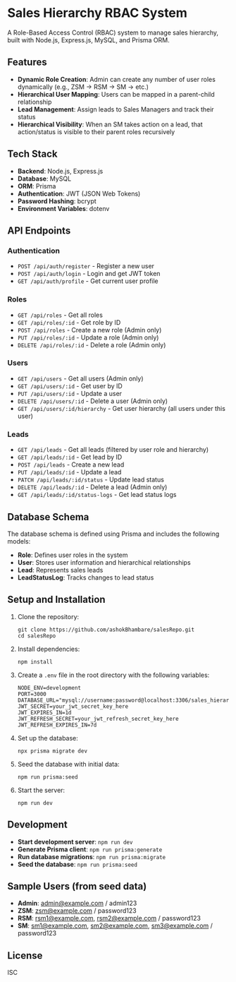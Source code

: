 # Sales Hierarchy RBAC System

A Role-Based Access Control (RBAC) system to manage sales hierarchy, built with Node.js, Express.js, MySQL, and Prisma ORM.

## Features

- **Dynamic Role Creation**: Admin can create any number of user roles dynamically (e.g., ZSM → RSM → SM → etc.)
- **Hierarchical User Mapping**: Users can be mapped in a parent-child relationship
- **Lead Management**: Assign leads to Sales Managers and track their status
- **Hierarchical Visibility**: When an SM takes action on a lead, that action/status is visible to their parent roles recursively

## Tech Stack

- **Backend**: Node.js, Express.js
- **Database**: MySQL
- **ORM**: Prisma
- **Authentication**: JWT (JSON Web Tokens)
- **Password Hashing**: bcrypt
- **Environment Variables**: dotenv

## API Endpoints

### Authentication

- `POST /api/auth/register` - Register a new user
- `POST /api/auth/login` - Login and get JWT token
- `GET /api/auth/profile` - Get current user profile

### Roles

- `GET /api/roles` - Get all roles
- `GET /api/roles/:id` - Get role by ID
- `POST /api/roles` - Create a new role (Admin only)
- `PUT /api/roles/:id` - Update a role (Admin only)
- `DELETE /api/roles/:id` - Delete a role (Admin only)

### Users

- `GET /api/users` - Get all users (Admin only)
- `GET /api/users/:id` - Get user by ID
- `PUT /api/users/:id` - Update a user
- `DELETE /api/users/:id` - Delete a user (Admin only)
- `GET /api/users/:id/hierarchy` - Get user hierarchy (all users under this user)

### Leads

- `GET /api/leads` - Get all leads (filtered by user role and hierarchy)
- `GET /api/leads/:id` - Get lead by ID
- `POST /api/leads` - Create a new lead
- `PUT /api/leads/:id` - Update a lead
- `PATCH /api/leads/:id/status` - Update lead status
- `DELETE /api/leads/:id` - Delete a lead (Admin only)
- `GET /api/leads/:id/status-logs` - Get lead status logs

## Database Schema

The database schema is defined using Prisma and includes the following models:

- **Role**: Defines user roles in the system
- **User**: Stores user information and hierarchical relationships
- **Lead**: Represents sales leads
- **LeadStatusLog**: Tracks changes to lead status

## Setup and Installation

1. Clone the repository:
   ```
   git clone https://github.com/ashokBhambare/salesRepo.git
   cd salesRepo
   ```

2. Install dependencies:
   ```
   npm install
   ```

3. Create a `.env` file in the root directory with the following variables:
   ```
   NODE_ENV=development
   PORT=3000
   DATABASE_URL="mysql://username:password@localhost:3306/sales_hierarchy"
   JWT_SECRET=your_jwt_secret_key_here
   JWT_EXPIRES_IN=1d
   JWT_REFRESH_SECRET=your_jwt_refresh_secret_key_here
   JWT_REFRESH_EXPIRES_IN=7d
   ```

4. Set up the database:
   ```
   npx prisma migrate dev
   ```

5. Seed the database with initial data:
   ```
   npm run prisma:seed
   ```

6. Start the server:
   ```
   npm run dev
   ```

## Development

- **Start development server**: `npm run dev`
- **Generate Prisma client**: `npm run prisma:generate`
- **Run database migrations**: `npm run prisma:migrate`
- **Seed the database**: `npm run prisma:seed`

## Sample Users (from seed data)

- **Admin**: admin@example.com / admin123
- **ZSM**: zsm@example.com / password123
- **RSM**: rsm1@example.com, rsm2@example.com / password123
- **SM**: sm1@example.com, sm2@example.com, sm3@example.com / password123

## License

ISC

